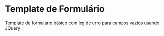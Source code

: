 # Template de Formulário
Template de formulário básico com log de erro para campos vazios usando JQuery
